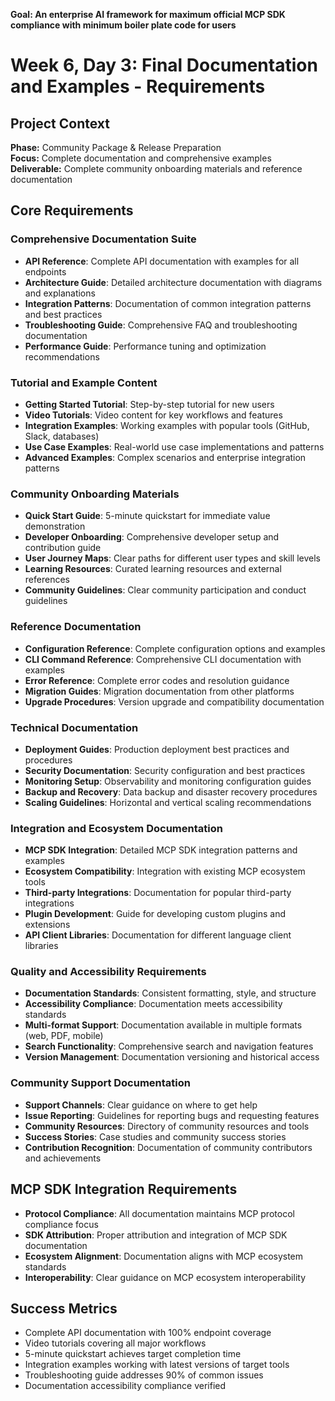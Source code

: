 **Goal: An enterprise AI framework for maximum official MCP SDK compliance with minimum boiler plate code for users**

# Week 6, Day 3: Final Documentation and Examples - Requirements

## Project Context
**Phase:** Community Package & Release Preparation  
**Focus:** Complete documentation and comprehensive examples  
**Deliverable:** Complete community onboarding materials and reference documentation

## Core Requirements

### Comprehensive Documentation Suite
- **API Reference**: Complete API documentation with examples for all endpoints
- **Architecture Guide**: Detailed architecture documentation with diagrams and explanations
- **Integration Patterns**: Documentation of common integration patterns and best practices
- **Troubleshooting Guide**: Comprehensive FAQ and troubleshooting documentation
- **Performance Guide**: Performance tuning and optimization recommendations

### Tutorial and Example Content
- **Getting Started Tutorial**: Step-by-step tutorial for new users
- **Video Tutorials**: Video content for key workflows and features
- **Integration Examples**: Working examples with popular tools (GitHub, Slack, databases)
- **Use Case Examples**: Real-world use case implementations and patterns
- **Advanced Examples**: Complex scenarios and enterprise integration patterns

### Community Onboarding Materials
- **Quick Start Guide**: 5-minute quickstart for immediate value demonstration
- **Developer Onboarding**: Comprehensive developer setup and contribution guide
- **User Journey Maps**: Clear paths for different user types and skill levels
- **Learning Resources**: Curated learning resources and external references
- **Community Guidelines**: Clear community participation and conduct guidelines

### Reference Documentation
- **Configuration Reference**: Complete configuration options and examples
- **CLI Command Reference**: Comprehensive CLI documentation with examples
- **Error Reference**: Complete error codes and resolution guidance
- **Migration Guides**: Migration documentation from other platforms
- **Upgrade Procedures**: Version upgrade and compatibility documentation

### Technical Documentation
- **Deployment Guides**: Production deployment best practices and procedures
- **Security Documentation**: Security configuration and best practices
- **Monitoring Setup**: Observability and monitoring configuration guides
- **Backup and Recovery**: Data backup and disaster recovery procedures
- **Scaling Guidelines**: Horizontal and vertical scaling recommendations

### Integration and Ecosystem Documentation
- **MCP SDK Integration**: Detailed MCP SDK integration patterns and examples
- **Ecosystem Compatibility**: Integration with existing MCP ecosystem tools
- **Third-party Integrations**: Documentation for popular third-party integrations
- **Plugin Development**: Guide for developing custom plugins and extensions
- **API Client Libraries**: Documentation for different language client libraries

### Quality and Accessibility Requirements
- **Documentation Standards**: Consistent formatting, style, and structure
- **Accessibility Compliance**: Documentation meets accessibility standards
- **Multi-format Support**: Documentation available in multiple formats (web, PDF, mobile)
- **Search Functionality**: Comprehensive search and navigation features
- **Version Management**: Documentation versioning and historical access

### Community Support Documentation
- **Support Channels**: Clear guidance on where to get help
- **Issue Reporting**: Guidelines for reporting bugs and requesting features
- **Community Resources**: Directory of community resources and tools
- **Success Stories**: Case studies and community success stories
- **Contribution Recognition**: Documentation of community contributors and achievements

## MCP SDK Integration Requirements
- **Protocol Compliance**: All documentation maintains MCP protocol compliance focus
- **SDK Attribution**: Proper attribution and integration of MCP SDK documentation
- **Ecosystem Alignment**: Documentation aligns with MCP ecosystem standards
- **Interoperability**: Clear guidance on MCP ecosystem interoperability

## Success Metrics
- Complete API documentation with 100% endpoint coverage
- Video tutorials covering all major workflows
- 5-minute quickstart achieves target completion time
- Integration examples working with latest versions of target tools
- Troubleshooting guide addresses 90% of common issues
- Documentation accessibility compliance verified